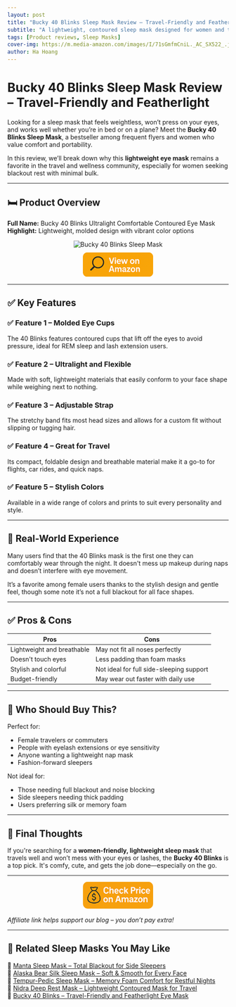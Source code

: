 ```yaml
---
layout: post
title: "Bucky 40 Blinks Sleep Mask Review – Travel-Friendly and Featherlight"
subtitle: "A lightweight, contoured sleep mask designed for women and travelers who need blackout rest on the go."
tags: [Product reviews, Sleep Masks]
cover-img: https://m.media-amazon.com/images/I/71sGmfmCniL._AC_SX522_.jpg
author: Ha Hoang
---
```


# Bucky 40 Blinks Sleep Mask Review – Travel-Friendly and Featherlight

Looking for a sleep mask that feels weightless, won’t press on your eyes, and works well whether you’re in bed or on a plane? Meet the **Bucky 40 Blinks Sleep Mask**, a bestseller among frequent flyers and women who value comfort and portability.

In this review, we’ll break down why this **lightweight eye mask** remains a favorite in the travel and wellness community, especially for women seeking blackout rest with minimal bulk.

---

## 🛏️ Product Overview

**Full Name:** Bucky 40 Blinks Ultralight Comfortable Contoured Eye Mask  
**Highlight:** Lightweight, molded design with vibrant color options

<div style="text-align:center;">
  <img src="https://m.media-amazon.com/images/I/71sGmfmCniL._AC_SX522_.jpg" alt="Bucky 40 Blinks Sleep Mask" style="width:400px; height:auto;" />
  <br/>
  <a href="https://amzn.to/4iZ7i2F?tag=havan07-20" target="_blank" rel="nofollow sponsored noopener">
    <img src="/assets/img/view.png" alt="View on Amazon" style="width:160px; height:auto; margin-top:10px;" />
  </a>
</div>

---

## ✅ Key Features

### ✅ Feature 1 – Molded Eye Cups  
The 40 Blinks features contoured cups that lift off the eyes to avoid pressure, ideal for REM sleep and lash extension users.

### ✅ Feature 2 – Ultralight and Flexible  
Made with soft, lightweight materials that easily conform to your face shape while weighing next to nothing.

### ✅ Feature 3 – Adjustable Strap  
The stretchy band fits most head sizes and allows for a custom fit without slipping or tugging hair.

### ✅ Feature 4 – Great for Travel  
Its compact, foldable design and breathable material make it a go-to for flights, car rides, and quick naps.

### ✅ Feature 5 – Stylish Colors  
Available in a wide range of colors and prints to suit every personality and style.

---

## 🧪 Real-World Experience

Many users find that the 40 Blinks mask is the first one they can comfortably wear through the night. It doesn't mess up makeup during naps and doesn’t interfere with eye movement.

It’s a favorite among female users thanks to the stylish design and gentle feel, though some note it’s not a full blackout for all face shapes.

---

## ✅ Pros & Cons

| Pros | Cons |
|------|------|
| Lightweight and breathable | May not fit all noses perfectly |
| Doesn't touch eyes | Less padding than foam masks |
| Stylish and colorful | Not ideal for full side-sleeping support |
| Budget-friendly | May wear out faster with daily use |

---

## 👥 Who Should Buy This?

Perfect for:

- Female travelers or commuters  
- People with eyelash extensions or eye sensitivity  
- Anyone wanting a lightweight nap mask  
- Fashion-forward sleepers

Not ideal for:

- Those needing full blackout and noise blocking  
- Side sleepers needing thick padding  
- Users preferring silk or memory foam

---

## 🤔 Final Thoughts

If you're searching for a **women-friendly, lightweight sleep mask** that travels well and won’t mess with your eyes or lashes, the **Bucky 40 Blinks** is a top pick. It's comfy, cute, and gets the job done—especially on the go.

---

<div style="text-align:center;">
  <a href="https://amzn.to/4iZ7i2F?tag=havan07-20" target="_blank" rel="nofollow sponsored noopener">
    <img src="/assets/img/checkprice.png" alt="Check price on Amazon" style="width:160px; height:auto;" />
  </a>
</div>

*Affiliate link helps support our blog – you don’t pay extra!*

---
## 🧾 Related Sleep Masks You May Like

<ul style="list-style: none; padding-left: 0;">
  <li>🔗 <a href="/2025-05-13-manta-sleep-mask-review/">Manta Sleep Mask – Total Blackout for Side Sleepers</a></li>
  <li>🔗 <a href="/2025-05-14-alaska-bear-silk-sleep-mask-review/">Alaska Bear Silk Sleep Mask – Soft & Smooth for Every Face</a></li>
  <li>🔗 <a href="/2025-05-14-tempur-pedic-sleep-mask-review/">Tempur-Pedic Sleep Mask – Memory Foam Comfort for Restful Nights</a></li>
  <li>🔗 <a href="/2025-05-14-nidra-sleep-mask-review/">Nidra Deep Rest Mask – Lightweight Contoured Mask for Travel</a></li>
  <li>🔗 <a href="/2025-05-14-bucky-40-blinks-review/">Bucky 40 Blinks – Travel-Friendly and Featherlight Eye Mask</a></li>
</ul>
